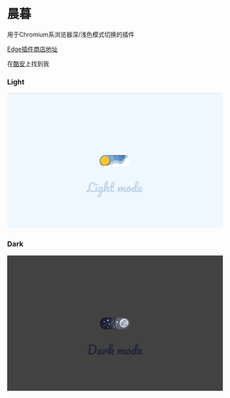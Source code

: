 # 晨暮
用于Chromium系浏览器深/浅色模式切换的插件

[Edge插件商店地址](https://microsoftedge.microsoft.com/addons/detail/%E6%B7%B1%E6%B5%85%E8%89%B2%E6%A8%A1%E5%BC%8F%E5%88%87%E6%8D%A2%E5%BC%80%E5%85%B3/hcgkcapcafnjmiikndggmffabjeakelh)

在[酷安](https://www.coolapk.com/u/3791216)上找到我

### Light

![day.png](img/light.png)



### Dark

![night.png](img/dark.png)
